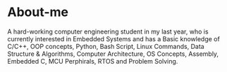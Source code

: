 # About-me
A hard-working computer engineering student in my last year, who is currently interested in Embedded Systems  and has a Basic knowledge of C/C++, OOP concepts, Python, Bash Script, Linux Commands, Data Structure &amp; Algorithms, Computer Architecture, OS Concepts, Assembly, Embedded C, MCU Perphirals, RTOS and Problem Solving.
